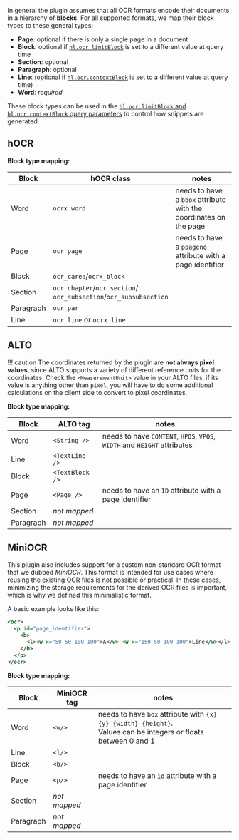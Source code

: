 In general the plugin assumes that all OCR formats encode their documents
in a hierarchy of **blocks**. For all supported formats, we map their
block types to these general types:

- **Page**: optional if there is only a single page in a document
- **Block**: optional if [`hl.ocr.limitBlock`](query.md#available-highlighting-parameters) is set to a different value at
  query time
- **Section**: optional
- **Paragraph**: optional
- **Line**: (optional if [`hl.ocr.contextBlock`](query.md#available-highlighting-parameters) is set to a different value
  at query time)
- **Word**: *required*

These block types can be used in the [`hl.ocr.limitBlock` and `hl.ocr.contextBlock`
query parameters](query.md#params) to control how snippets are generated.

## hOCR

**Block type mapping:**

| Block     | hOCR class                  | notes                            |
| --------- | --------------------------- | -------------------------------- |
| Word      | `ocrx_word`                 | needs to have a `bbox` attribute with the coordinates on the page |
| Page      | `ocr_page`                  | needs to have a `ppageno` attribute with a page identifier |
| Block     | `ocr_carea`/`ocrx_block`    |                                  |
| Section   | `ocr_chapter`/`ocr_section`/<br>`ocr_subsection`/`ocr_subsubsection` | |
| Paragraph | `ocr_par`                   |                                  |
| Line      | `ocr_line` or `ocrx_line`   |                                  |

## ALTO

!!! caution
    The coordinates returned by the plugin are **not always pixel values**, since ALTO supports a variety
    of different reference units for the coordinates. Check the `<MeasurementUnit>` value in your ALTO
    files, if its value is anything other than `pixel`, you will have to do some additional calculations
    on the client side to convert to pixel coordinates.

**Block type mapping:**

| Block     | ALTO tag                    | notes                            |
| --------- | --------------------------- | -------------------------------- |
| Word      | `<String />`                | needs to have `CONTENT`, `HPOS`, `VPOS`, `WIDTH` and `HEIGHT` attributes |
| Line      | `<TextLine />`              |                                  |
| Block     | `<TextBlock />`             |                                  |
| Page      | `<Page />`                  | needs to have an `ID` attribute with a page identifier |
| Section   | *not mapped*                |                                  |
| Paragraph | *not mapped*                |                                  |


## MiniOCR

This plugin also includes support for a custom non-standard OCR format that we dubbed *MiniOCR*.
This format is intended for use cases where reusing the existing OCR files is not possible or
practical. In these cases, minimizing the storage requirements for the derived OCR files is important,
which is why we defined this minimalistic format.

A basic example looks like this:

```xml
<ocr>
  <p id="page_identifier">
    <b>
      <l><w x="50 50 100 100">A</w> <w x="150 50 100 100">Line</w></l>
    </b>
  </p>
</ocr>
```

**Block type mapping:**

| Block     | MiniOCR tag  | notes                            |
| --------- | ------------ | -------------------------------- |
| Word      | `<w/>`       | needs to have `box` attribute with `{x} {y} {width} {height}`. <br>Values can be integers or floats between 0 and 1 |
| Line      | `<l/>`       |                                  |
| Block     | `<b/>`       |                                  |
| Page      | `<p/>`       | needs to have an `id` attribute with a page identifier |
| Section   | *not mapped* |                                  |
| Paragraph | *not mapped* |                                  |